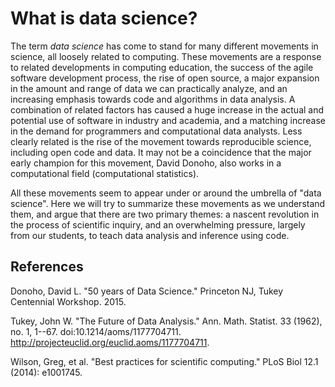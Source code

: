 What is data science?
=====================

The term *data science* has come to stand for many different movements in
science, all loosely related to computing.  These movements are a response to
related developments in computing education, the success of the agile software
development process, the rise of open source, a major expansion in the amount
and range of data we can practically analyze, and an increasing emphasis
towards code and algorithms in data analysis.  A combination of related
factors has caused a huge increase in the actual and potential use of software
in industry and academia, and a matching increase in the demand for
programmers and computational data analysts.  Less clearly related is the rise
of the movement towards reproducible science, including open code and data.
It may not be a coincidence that the major early champion for this movement,
David Donoho, also works in a computational field (computational statistics).

All these movements seem to appear under or around the umbrella of "data
science".  Here we will try to summarize these movements as we understand
them, and argue that there are two primary themes: a nascent revolution in the
process of scientific inquiry, and an overwhelming pressure, largely from our
students, to teach data analysis and inference using code.

## References

Donoho, David L. "50 years of Data Science." Princeton NJ, Tukey Centennial
Workshop. 2015.

Tukey, John W. "The Future of Data Analysis." Ann. Math. Statist. 33 (1962),
no.  1, 1--67. doi:10.1214/aoms/1177704711.
http://projecteuclid.org/euclid.aoms/1177704711.

Wilson, Greg, et al. "Best practices for scientific computing." PLoS Biol 12.1
(2014): e1001745.

